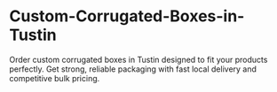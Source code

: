 # Custom-Corrugated-Boxes-in-Tustin
Order custom corrugated boxes in Tustin designed to fit your products perfectly. Get strong, reliable packaging with fast local delivery and competitive bulk pricing.
